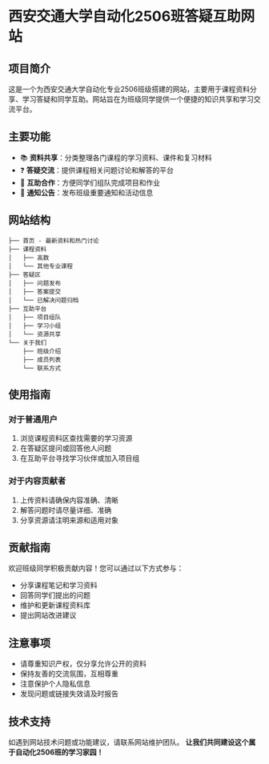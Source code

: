 # 西安交通大学自动化2506班答疑互助网站

## 项目简介

这是一个为西安交通大学自动化专业2506班级搭建的网站，主要用于课程资料分享、学习答疑和同学互助。网站旨在为班级同学提供一个便捷的知识共享和学习交流平台。

## 主要功能

- 📚 **资料共享**：分类整理各门课程的学习资料、课件和复习材料
- ❓ **答疑交流**：提供课程相关问题讨论和解答的平台
- 🤝 **互助合作**：方便同学们组队完成项目和作业
- 📅 **通知公告**：发布班级重要通知和活动信息

## 网站结构

```
├── 首页 - 最新资料和热门讨论
├── 课程资料
│   ├── 高数
│   └── 其他专业课程
├── 答疑区
│   ├── 问题发布
│   ├── 答案提交
│   └── 已解决问题归档
├── 互助平台
│   ├── 项目组队
│   ├── 学习小组
│   └── 资源共享
└── 关于我们
    ├── 班级介绍
    ├── 成员列表
    └── 联系方式
```

## 使用指南

### 对于普通用户
1. 浏览课程资料区查找需要的学习资源
2. 在答疑区提问或回答他人问题
3. 在互助平台寻找学习伙伴或加入项目组

### 对于内容贡献者
1. 上传资料请确保内容准确、清晰
2. 解答问题时请尽量详细、准确
3. 分享资源请注明来源和适用对象

## 贡献指南

欢迎班级同学积极贡献内容！您可以通过以下方式参与：
- 分享课程笔记和学习资料
- 回答同学们提出的问题
- 维护和更新课程资料库
- 提出网站改进建议

## 注意事项

- 请尊重知识产权，仅分享允许公开的资料
- 保持友善的交流氛围，互相尊重
- 注意保护个人隐私信息
- 发现问题或链接失效请及时报告

## 技术支持

如遇到网站技术问题或功能建议，请联系网站维护团队。
**让我们共同建设这个属于自动化2506班的学习家园！**
